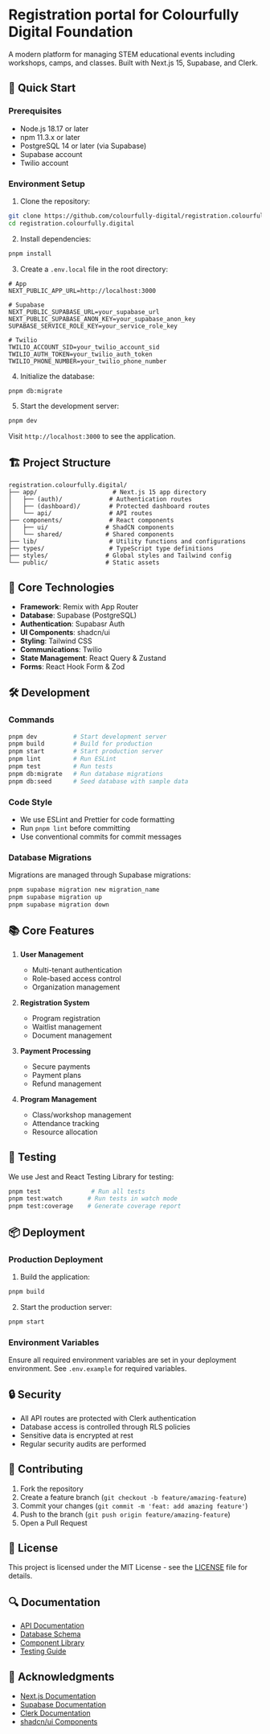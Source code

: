 # Registration portal for Colourfully Digital Foundation

A modern platform for managing STEM educational events including workshops, camps, and classes. Built with Next.js 15, Supabase, and Clerk.

## 🚀 Quick Start

### Prerequisites

- Node.js 18.17 or later
- npm 11.3.x or later
- PostgreSQL 14 or later (via Supabase)
- Supabase account
- Twilio account

### Environment Setup

1. Clone the repository:
```bash
git clone https://github.com/colourfully-digital/registration.colourfully.digital.git
cd registration.colourfully.digital
```

2. Install dependencies:
```bash
pnpm install
```

3. Create a `.env.local` file in the root directory:
```env
# App
NEXT_PUBLIC_APP_URL=http://localhost:3000

# Supabase
NEXT_PUBLIC_SUPABASE_URL=your_supabase_url
NEXT_PUBLIC_SUPABASE_ANON_KEY=your_supabase_anon_key
SUPABASE_SERVICE_ROLE_KEY=your_service_role_key

# Twilio
TWILIO_ACCOUNT_SID=your_twilio_account_sid
TWILIO_AUTH_TOKEN=your_twilio_auth_token
TWILIO_PHONE_NUMBER=your_twilio_phone_number
```

4. Initialize the database:
```bash
pnpm db:migrate
```

5. Start the development server:
```bash
pnpm dev
```

Visit `http://localhost:3000` to see the application.

## 🏗 Project Structure

```
registration.colourfully.digital/
├── app/                     # Next.js 15 app directory
│   ├── (auth)/             # Authentication routes
│   ├── (dashboard)/        # Protected dashboard routes
│   └── api/                # API routes
├── components/             # React components
│   ├── ui/                # ShadCN components
│   └── shared/            # Shared components
├── lib/                    # Utility functions and configurations
├── types/                  # TypeScript type definitions
├── styles/                # Global styles and Tailwind config
└── public/                # Static assets
```

## 🔧 Core Technologies

- **Framework**: Remix with App Router
- **Database**: Supabase (PostgreSQL)
- **Authentication**: Supabasr Auth
- **UI Components**: shadcn/ui
- **Styling**: Tailwind CSS
- **Communications**: Twilio
- **State Management**: React Query & Zustand
- **Forms**: React Hook Form & Zod

## 🛠 Development

### Commands

```bash
pnpm dev          # Start development server
pnpm build        # Build for production
pnpm start        # Start production server
pnpm lint         # Run ESLint
pnpm test         # Run tests
pnpm db:migrate   # Run database migrations
pnpm db:seed      # Seed database with sample data
```

### Code Style

- We use ESLint and Prettier for code formatting
- Run `pnpm lint` before committing
- Use conventional commits for commit messages

### Database Migrations

Migrations are managed through Supabase migrations:

```bash
pnpm supabase migration new migration_name
pnpm supabase migration up
pnpm supabase migration down
```

## 📚 Core Features

1. **User Management**
   - Multi-tenant authentication
   - Role-based access control
   - Organization management

2. **Registration System**
   - Program registration
   - Waitlist management
   - Document management

3. **Payment Processing**
   - Secure payments
   - Payment plans
   - Refund management

4. **Program Management**
   - Class/workshop management
   - Attendance tracking
   - Resource allocation

## 🧪 Testing

We use Jest and React Testing Library for testing:

```bash
pnpm test              # Run all tests
pnpm test:watch       # Run tests in watch mode
pnpm test:coverage    # Generate coverage report
```

## 📦 Deployment

### Production Deployment

1. Build the application:
```bash
pnpm build
```

2. Start the production server:
```bash
pnpm start
```

### Environment Variables

Ensure all required environment variables are set in your deployment environment. See `.env.example` for required variables.

## 🔒 Security

- All API routes are protected with Clerk authentication
- Database access is controlled through RLS policies
- Sensitive data is encrypted at rest
- Regular security audits are performed

## 🤝 Contributing

1. Fork the repository
2. Create a feature branch (`git checkout -b feature/amazing-feature`)
3. Commit your changes (`git commit -m 'feat: add amazing feature'`)
4. Push to the branch (`git push origin feature/amazing-feature`)
5. Open a Pull Request

## 📄 License

This project is licensed under the MIT License - see the [LICENSE](LICENSE) file for details.

## 🔍 Documentation

- [API Documentation](docs/api.md)
- [Database Schema](docs/database.md)
- [Component Library](docs/components.md)
- [Testing Guide](docs/testing.md)

## 🙏 Acknowledgments

- [Next.js Documentation](https://nextjs.org/docs)
- [Supabase Documentation](https://supabase.com/docs)
- [Clerk Documentation](https://clerk.com/docs)
- [shadcn/ui Components](https://ui.shadcn.com)
